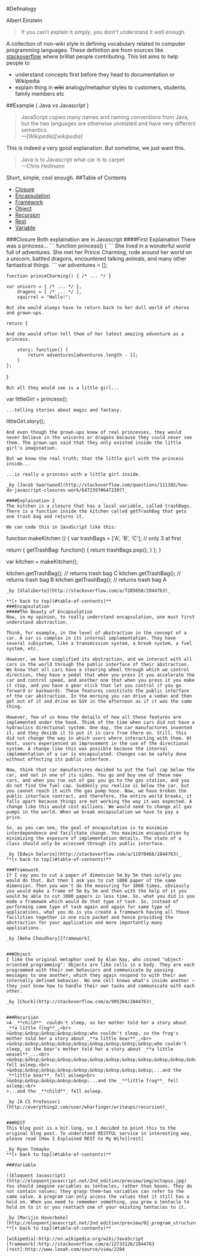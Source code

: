 #Definalogy

Albert Einstein
> If you can't explain it *simply*, you dont't understand it well enough.

A collection of non-wiki style in defining vocabulary related to computer programming languages. These definition are from sources like [stackoverflow](stackoverflow.com) where brilliat people contributing. This list aims to help people to
 * understand concepts first before they head to documentation or Wikipedia
 * explain thing in ~~wiki~~ analogy/metaphor styles to customers, students, family members etc

##Example ( Java vs Javascript )
>JavaScript copies many names and naming conventions from Java, but the two languages are otherwise unrelated and have very different semantics.<br>
><cite>&mdash;[Wikipedia][wikipedia]</cite>

This is indeed a very good explanation. But sometime, we just want this.
>Java is to Javascript what car is to carpet<br>
><cite>&mdash;Chris Heilmann</cite>

Short, simple, cool enough.
##Table of Contents
 - [Closure](#closure)
 - [Encapsulation](#encapsulation)
 - [Framework](#framework)
 - [Object](#object)
 - [Recursion](#recursion)
 - [Rest](#rest)
 - [Variable](#variable)


<a name="closure"/>
###Closure
Both explaination are in Javascript
####First Explaination
There was a princess...
```
function princess() {
```
She lived in a wonderful world full of adventures. She met her Prince Charming, rode around her world on a unicorn, battled dragons, encountered talking animals, and many other fantastical things.
```
    var adventures = [];

    function princeCharming() { /* ... */ }

    var unicorn = { /* ... */ },
        dragons = [ /* ... */ ],
        squirrel = "Hello!";
```
But she would always have to return back to her dull world of chores and grown-ups.

```
    return {
```
And she would often tell them of her latest amazing adventure as a princess.
```
        story: function() {
            return adventures[adventures.length - 1];
        }
    };
}
```
But all they would see is a little girl...
```
var littleGirl = princess();
```
...telling stories about magic and fantasy.
```
littleGirl.story();
```
And even though the grown-ups knew of real princesses, they would never believe in the unicorns or dragons because they could never see them. The grown-ups said that they only existed inside the little girl's imagination.

But we know the real truth; that the little girl with the princess inside...

...is really a princess with a little girl inside.

_by [Jacob Swartwood](http://stackoverflow.com/questions/111102/how-do-javascript-closures-work/6472397#6472397)_

####Explaination 2
The kitchen is a closure that has a local variable, called trashBags. There is a function inside the kitchen called getTrashBag that gets one trash bag and returns it.

We can code this in JavaScript like this:
```
function makeKitchen () {
  var trashBags = ['A', 'B', 'C']; // only 3 at first

  return {
    getTrashBag: function() {
      return trashBags.pop();
    }
  };
}

var kitchen = makeKitchen();

kitchen.getTrashBag(); // returns trash bag C
kitchen.getTrashBag(); // returns trash bag B
kitchen.getTrashBag(); // returns trash bag A
```
_by [dlaliberte](http://stackoverflow.com/a/7285658/2844763)_

**[⬆ back to top](#table-of-contents)**
###Encapsulation
#####The Beauty of Encapsulation
Now, in my opinion, to really understand encapsulation, one must first understand abstraction.

Think, for example, in the level of abstraction in the concept of a car. A car is complex in its internal implementation. They have several subsystem, like a transmission system, a break system, a fuel system, etc.

However, we have simplified its abstraction, and we interact with all cars in the world through the public interface of their abstraction. We know that all cars have a steering wheel through which we control direction, they have a pedal that when you press it you accelerate the car and control speed, and another one that when you press it you make it stop, and you have a gear stick that let you control if you go forward or backwards. These features constitute the public interface of the car abstraction. In the morning you can drive a sedan and then get out of it and drive an SUV in the afternoon as if it was the same thing.

However, few of us know the details of how all these features are implemented under the hood. Think of the time when cars did not have a hydraulics directional system. One day, the car manufactures invented it, and they decide it to put it in cars from there on. Still, this did not change the way in which users where interacting with them. At most, users experienced an improvement in the use of the directional system. A change like this was possible because the internal implementation of a car is encapsulated. Changes can be safely done without affecting its public interface.

Now, think that car manufactures decided to put the fuel cap below the car, and not in one of its sides. You go and buy one of these new cars, and when you run out of gas you go to the gas station, and you do not find the fuel cap. Suddenly you realize is below the car, but you cannot reach it with the gas pump hose. Now, we have broken the public interface contract, and therefore, the entire world breaks, it falls apart because things are not working the way it was expected. A change like this would cost millions. We would need to change all gas pumps in the world. When we break encapsulation we have to pay a price.

So, as you can see, the goal of encapsulation is to minimize interdependence and facilitate change. You maximize encapsulation by minimizing the exposure of implementation details. The state of a class should only be accessed through its public interface.

_by [Edwin Dalorzo](http://stackoverflow.com/a/11970468/2844763)_
**[⬆ back to top](#table-of-contents)**

###Framework
If I say you to cut a paper of dimension 5m by 5m then surely you would do that. But then I ask you to cut 1000 paper of the same dimension. Then you won't do the measuring for 1000 times, obviously you would make a frame of 5m by 5m and then with the help of it you would be able to cut 1000 papers in less time. So, what you did is you made a framewok which would do that type of task. So, instead of performing same type of task again and again for same type of applications, what you do is you create a framework having all those facilities together in one nice packet and hence providing the abstraction for your application and more importantly many applications.

_by [Neha Choudhary][framework]_


###Object
I like the original metaphor used by Alan Kay, who coined "object-oriented programming": Objects are like cells in a body. They are each programmed with their own behaviors and communicate by passing messages to one another, which they again respond to with their own internally defined behavior. No one cell knows what's inside another — they just know how to handle their own tasks and communicate with each other.

_by [Chuck](http://stackoverflow.com/a/995204/2844763)_


###Recursion
>A _**child**_ couldn't sleep, so her mother told her a story about _**a little frog**_,<br>
>&nbsp;&nbsp;&nbsp;&nbsp;&nbsp;who couldn't sleep, so the frog's mother told her a story about _**a little bear**_,<br>
>&nbsp;&nbsp;&nbsp;&nbsp;&nbsp;&nbsp;&nbsp;&nbsp;&nbsp;who couldn't sleep, so the bear's mother told her a story about _**a little weasel**_...<br>
>&nbsp;&nbsp;&nbsp;&nbsp;&nbsp;&nbsp;&nbsp;&nbsp;&nbsp;&nbsp;&nbsp;&nbsp;&nbsp;&nbsp;&nbsp;who fell asleep.<br>
>&nbsp;&nbsp;&nbsp;&nbsp;&nbsp;&nbsp;&nbsp;&nbsp;&nbsp;...and the _**little bear**_ fell asleep<br>
>&nbsp;&nbsp;&nbsp;&nbsp;&nbsp;...and the _**little frog**_ fell asleep;<br>
>...and the _**child**_ fell asleep.

_by [A CS Professor](http://everything2.com/user/wharfinger/writeups/recursion)_


###REST
This blog post is a bit long, so I decided to point this to the original blog post. To understand RESTFUL service in interesting way, please read [How I Explained REST to My Wife][rest]

_by Ryan Tomayko_
**[⬆ back to top](#table-of-contents)**

###Variable

![Eloquent Javascript](http://eloquentjavascript.net/2nd_edition/preview/img/octopus.jpg)
You should imagine variables as tentacles, rather than boxes. They do not contain values; they grasp them—two variables can refer to the same value. A program can only access the values that it still has a hold on. When you need to remember something, you grow a tentacle to hold on to it or you reattach one of your existing tentacles to it.

_by [Marijin Haverbeke](http://eloquentjavascript.net/2nd_edition/preview/02_program_structure.html)_
**[⬆ back to top](#table-of-contents)**

[wikipedia]:http://en.wikipedia.org/wiki/JavaScript
[framework]:http://stackoverflow.com/a/12733126/2844763
[rest]:http://www.looah.com/source/view/2284

